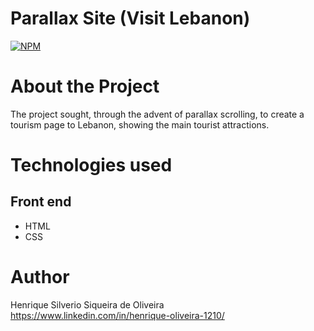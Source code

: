 # Parallax Site (Visit Lebanon) 
[![NPM](https://img.shields.io/npm/l/react)](https://github.com/HenriqueSilverio121095/Parallax-Site/blob/main/LICENSE) 

# About the Project
The project sought, through the advent of parallax scrolling, to create a tourism page to Lebanon, showing the main tourist attractions.

# Technologies used
## Front end
- HTML
- CSS

# Author
Henrique Silverio Siqueira de Oliveira
https://www.linkedin.com/in/henrique-oliveira-1210/
